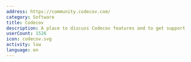 ```yaml
---
address: https://community.codecov.com/
category: Software
title: Codecov
description: A place to discuss Codecov features and to get support
userCount: 1526
icon: codecov.svg
activity: low
language: en
---
```

